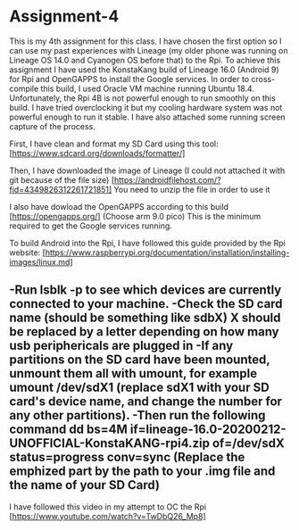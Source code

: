 # Assignment-4

This is my 4th assignment for this class. I have chosen the first option so I can use my past experiences with Lineage (my older phone was running on Lineage OS 14.0 and Cyanogen OS before that) to the Rpi.
To achieve this assignment I have used the KonstaKang build of Lineage 16.0 (Android 9) for Rpi and OpenGAPPS to install the Google services.
In order to cross-compile this build, I used Oracle VM machine running Ubuntu 18.4.
Unfortunately, the Rpi 4B is not powerful enough to run smoothly on this build. I have tried overclocking it but my cooling hardware system was not powerful enough to run it stable.
I have also attached some running screen capture of the process.

First, I have clean and format my SD Card using this tool:
[https://www.sdcard.org/downloads/formatter/]

Then, I have downloaded the image of Lineage (I could not attached it with git because of the file size)
[https://androidfilehost.com/?fid=4349826312261721851]
You need to unzip the file in order to use it

I also have dowload the OpenGAPPS according to this build
[https://opengapps.org/]
(Choose arm 9.0 pico)
This is the minimum required to get the Google services running.

To build Android into the Rpi, I have followed this guide provided by the Rpi website:
[https://www.raspberrypi.org/documentation/installation/installing-images/linux.md]

-Run lsblk -p to see which devices are currently connected to your machine.
-Check the SD card name (should be something like sdbX) X should be replaced by a letter depending on how many usb periphericals are plugged in
-If any partitions on the SD card have been mounted, unmount them all with umount, for example umount /dev/sdX1 (replace sdX1 with your SD card's device name, and change the number for any other partitions).
-Then run the following command
	dd bs=4M if=**lineage-16.0-20200212-UNOFFICIAL-KonstaKANG-rpi4.zip** of=/dev/**sdX** status=progress conv=sync
	(Replace the emphized part by the path to your .img file and the name of your SD Card)
- 

I have followed this video in my attempt to OC the Rpi
[https://www.youtube.com/watch?v=TwDbQ26_Mp8]





